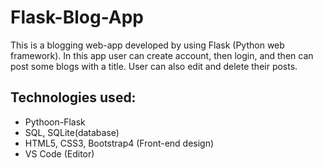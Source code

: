 # Flask-Blog-App
This is a blogging web-app developed by using Flask (Python web framework). In this app user can create account, then login, and then can post some blogs with a title. User can also edit and delete their posts. 

## Technologies used:
* Pythoon-Flask
* SQL, SQLite(database)
* HTML5, CSS3, Bootstrap4 (Front-end design)
* VS Code (Editor)
